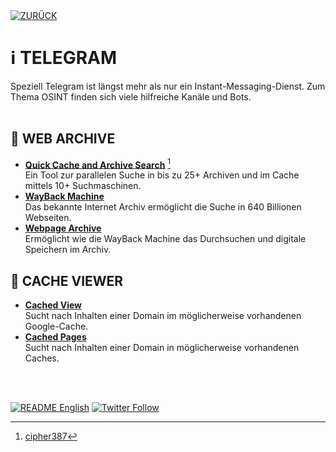 <div align="left">
  <a href="https://github.com/ot2i7ba/OSINT/blob/main/de/"><img alt="ZURÜCK" src="https://img.shields.io/badge/ZURÜCK-lightgrey.svg?style=for-the-badge"></a>
</div>

# ℹ️ TELEGRAM
Speziell Telegram ist längst mehr als nur ein Instant-Messaging-Dienst. Zum Thema OSINT finden sich viele hilfreiche Kanäle und Bots.<br/><br/>

## 📑 WEB ARCHIVE
- **[Quick Cache and Archive Search](https://cipher387.github.io/quickcacheandarchivesearch/)** [^1] <br/>
Ein Tool zur parallelen Suche in bis zu 25+ Archiven und im Cache mittels 10+ Suchmaschinen.
- **[WayBack Machine](https://archive.org/web/ "WayBack Maschine")**<br/>
Das bekannte Internet Archiv ermöglicht die Suche in 640 Billionen Webseiten.
- **[Webpage Archive](https://archive.fo/ "Webpage Archive")**<br/>
Ermöglicht wie die WayBack Machine das Durchsuchen und digitale Speichern im Archiv.

## 📑 CACHE VIEWER
- **[Cached View](http://cachedview.com/ "Cached View")**<br/>
Sucht nach Inhalten einer Domain im möglicherweise vorhandenen Google-Cache.
- **[Cached Pages](http://www.cachedpages.com/ "Cached Pages")**<br/>
Sucht nach Inhalten einer Domain in möglicherweise vorhandenen Caches.

<br/><br/>
<div align="left">
  <a href="https://github.com/ot2i7ba/OSINT/blob/main/en/README.md"><img alt="README English" src="https://img.shields.io/badge/README-English-lightgrey.svg?style=for-the-badge"></a>
  <a href="https://twitter.com/intent/follow?screen_name=ot2i7ba"><img alt="Twitter Follow" src="https://img.shields.io/twitter/follow/ot2i7ba?logo=twitter&logoColor=white&style=for-the-badge"></a>
</div>

[^1]: [cipher387](https://github.com/cipher387 "cipher387")
